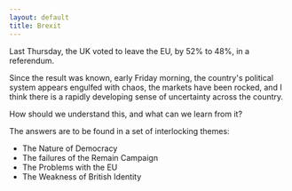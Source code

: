 ```yaml
---
layout: default
title: Brexit
---
```


Last Thursday, the UK voted to leave the EU, by 52% to 48%, in a referendum.

Since the result was known, early Friday morning, the country's political system appears engulfed with chaos, the markets have been rocked, and I think there is a rapidly developing sense of uncertainty across the country.

How should we understand this, and what can we learn from it?

The answers are to be found in a set of interlocking themes:
* The Nature of Democracy
* The failures of the Remain Campaign
* The Problems with the EU
* The Weakness of British Identity
